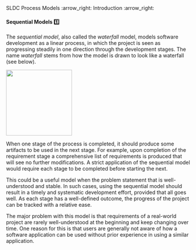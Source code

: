 <link rel="stylesheet" href="{{baseUrl}}/css/textbook.css">

<div class="website-content">

<div id="path">SLDC Process Models :arrow_right: Introduction :arrow_right:</div>

<div id="title">

#### Sequential Models :one:

</div>

<div id="body">

The _sequential model_, also called the _waterfall_ model, models software development as a linear process, in which the project is seen as progressing steadily in one direction through the development stages. The name _waterfall_ stems from how the model is drawn to look like a waterfall (see below).

<img src="{{baseUrl}}/processModels/introduction/sequentialModels/images/diagram.png" height="180" />
<p/>

When one stage of the process is completed, it should produce some artifacts to be used in the next stage. For example, upon completion of the requirement stage a comprehensive list of requirements is produced that will see no further modifications. A strict application of the sequential model would require each stage to be completed before starting the next.

This could be a useful model when the problem statement that is well-understood and stable. In such cases, using the sequential model should result in a timely and systematic development effort, provided that all goes well. As each stage has a well-defined outcome, the progress of the project can be tracked with a relative ease.

The major problem with this model is that requirements of a real-world project are rarely well-understood at the beginning and keep changing over time. One reason for this is that users are generally not aware of how a software application can be used without prior experience in using a similar application.

</div>

<div id="extras">
<div>

</div>
